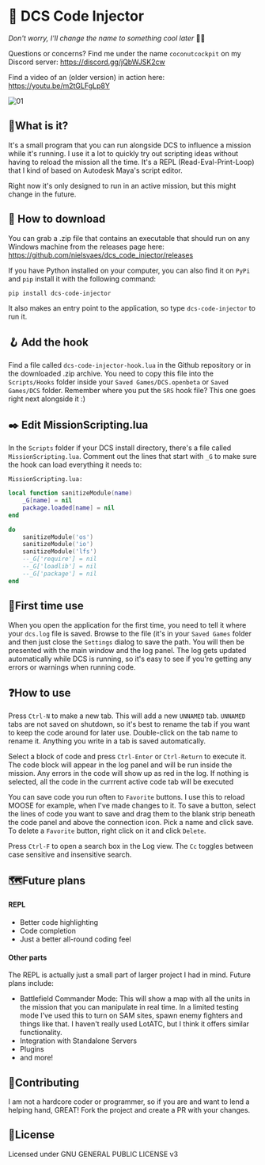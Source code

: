 # 📲 DCS Code Injector

_Don't worry, I'll change the name to something cool later_ 🌴🥥

Questions or concerns? Find me under the name `coconutcockpit` on my Discord server: https://discord.gg/jQbWJSK2cw

Find a video of an (older version) in action here: https://youtu.be/m2tGLFgLp8Y

![01](https://github.com/nielsvaes/dcs_code_injector/assets/7821618/e2bfb31a-87c7-4258-9cf8-89e78bb8c65f)

## 🙋‍What is it?
It's a small program that you can run alongside DCS to influence a mission while it's running. I use it a lot to quickly try out scripting ideas without having to reload the mission all the time. It's a REPL (Read-Eval-Print-Loop) that I kind of based on Autodesk Maya's script editor.

Right now it's only designed to run in an active mission, but this might change in the future. 




## 💾 How to download
You can grab a .zip file that contains an executable that should run on any Windows machine from the releases page here: https://github.com/nielsvaes/dcs_code_injector/releases

If you have Python installed on your computer, you can also find it on `PyPi` and `pip` install it with the following command:

`pip install dcs-code-injector`

It also makes an entry point to the application, so type `dcs-code-injector` to run it.


## 🪝 Add the hook
Find a file called `dcs-code-injector-hook.lua` in the Github repository or in the downloaded .zip archive. You need to copy this file into the `Scripts/Hooks` folder inside your `Saved Games/DCS.openbeta` or `Saved Games/DCS` folder. Remember where you put the `SRS` hook file? This one goes right next alongside it :)

## ✒️ Edit MissionScripting.lua
In the `Scripts` folder if your DCS install directory, there's a file called `MissionScripting.lua`. Comment out the lines that start with `_G` to make sure the hook can load everything it needs to: 


`MissionScripting.lua:`
```Lua
local function sanitizeModule(name)
	_G[name] = nil
	package.loaded[name] = nil
end

do
	sanitizeModule('os')
	sanitizeModule('io')
	sanitizeModule('lfs')
	--_G['require'] = nil
	--_G['loadlib'] = nil
	--_G['package'] = nil
end
```

## 🥇First time use
When you open the application for the first time, you need to tell it where your `dcs.log` file is saved. Browse to the file (it's in your `Saved Games` folder and then just close the `Settings` dialog to save the path. You will then be presented with the main window and the log panel. The log gets updated automatically while DCS is running, so it's easy to see if you're getting any errors or warnings when running code. 

## ❓How to use
Press `Ctrl-N` to make a new tab. This will add a new `UNNAMED` tab. `UNNAMED` tabs are not saved on shutdown, so it's best to rename the tab if you want to keep the code around for later use. Double-click on the tab name to rename it. Anything you write in a tab is saved automatically.

Select a block of code and press `Ctrl-Enter` or `Ctrl-Return` to execute it. The code block will appear in the log panel and will be run inside the mission. Any errors in the code will show up as red in the log.
If nothing is selected, all the code in the currrent active code tab will be executed

You can save code you run often to `Favorite` buttons. I use this to reload MOOSE for example, when I've made changes to it. To save a button, select the lines of code you want to save and drag them to the blank strip beneath the code panel and above the connection icon. Pick a name and click save. To delete a `Favorite` button, right click on it and click `Delete`.

Press `Ctrl-F` to open a search box in the Log view. The `Cc` toggles between case sensitive and insensitive search.

## 🗺️Future plans
#### REPL
- Better code highlighting
- Code completion
- Just a better all-round coding feel

#### Other parts
The REPL is actually just a small part of larger project I had in mind. Future plans include:

- Battlefield Commander Mode: This will show a map with all the units in the mission that you can manipulate in real time. In a limited testing mode I've used this to turn on SAM sites, spawn enemy fighters and things like that. I haven't really used LotATC, but I think it offers similar functionality.
- Integration with Standalone Servers
- Plugins
- and more!

## 🤙Contributing
I am not a hardcore coder or programmer, so if you are and want to lend a helping hand, GREAT! Fork the project and create a PR with your changes.


## 📖License
Licensed under GNU GENERAL PUBLIC LICENSE v3


